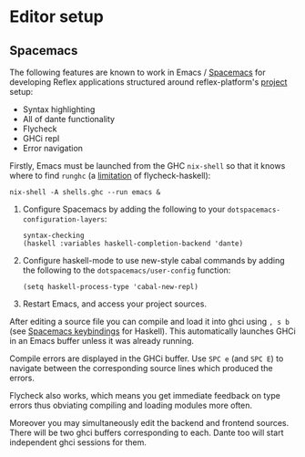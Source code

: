 # Editor setup

## Spacemacs

The following features are known to work in Emacs /
[Spacemacs](https://github.com/syl20bnr/spacemacs) for developing Reflex
applications structured around reflex-platform's
[project](project-development.md) setup:

- Syntax highlighting
- All of dante functionality
- Flycheck
- GHCi repl
- Error navigation

Firstly, Emacs must be launched from the GHC `nix-shell` so that it knows where
to find `runghc` (a
[limitation](https://github.com/flycheck/flycheck-haskell/issues/65) of
flycheck-haskell):

```
nix-shell -A shells.ghc --run emacs &
```

1. Configure Spacemacs by adding the following to your `dotspacemacs-configuration-layers`:
   ```
   syntax-checking
   (haskell :variables haskell-completion-backend 'dante)
   ```
1. Configure haskell-mode to use new-style cabal commands by adding the following to the `dotspacemacs/user-config` function:
   ```
   (setq haskell-process-type 'cabal-new-repl)
   ```
1. Restart Emacs, and access your project sources.

After editing a source file you can compile and load it into ghci using
`, s b` (see [Spacemacs
keybindings](https://github.com/syl20bnr/spacemacs/tree/master/layers/%2Blang/haskell#key-bindings)
for Haskell). This automatically launches GHCi in an Emacs buffer unless it was
already running.

Compile errors are displayed in the GHCi buffer. Use `SPC e` (and `SPC E`) to
navigate between the corresponding source lines which produced the errors.

Flycheck also works, which means you get immediate feedback on type errors thus
obviating compiling and loading modules more often.
 
Moreover you may simultaneously edit the backend and frontend sources. There
will be two ghci buffers corresponding to each. Dante too will start independent
ghci sessions for them.
